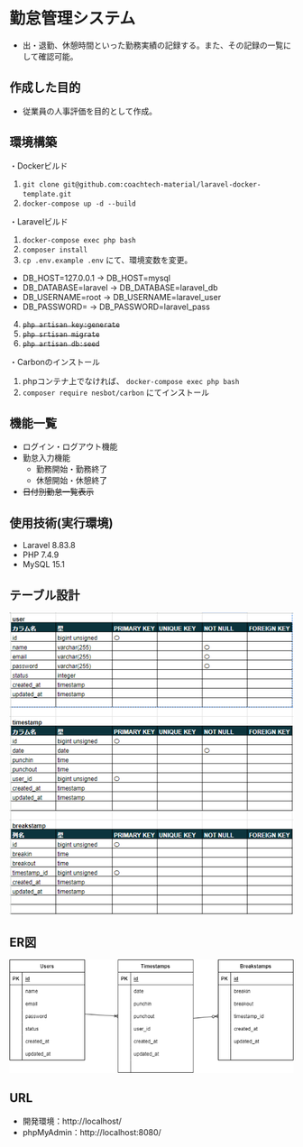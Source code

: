 # 勤怠管理システム
- 出・退勤、休憩時間といった勤務実績の記録する。また、その記録の一覧にして確認可能。

## 作成した目的
- 従業員の人事評価を目的として作成。

## 環境構築
・Dockerビルド 
1. `git clone git@github.com:coachtech-material/laravel-docker-template.git`
2. `docker-compose up -d --build`

・Laravelビルド
1. `docker-compose exec php bash`
2. `composer install`
3. `cp .env.example .env` にて、環境変数を変更。
- DB_HOST=127.0.0.1   ->  DB_HOST=mysql
- DB_DATABASE=laravel ->  DB_DATABASE=laravel_db
- DB_USERNAME=root    ->  DB_USERNAME=laravel_user
- DB_PASSWORD=        ->  DB_PASSWORD=laravel_pass
4. ~~`php artisan key:generate`~~
5. ~~`php srtisan migrate`~~
6. ~~`php artisan db:seed`~~

・Carbonのインストール
1. phpコンテナ上でなければ、 `docker-compose exec php bash`
2. `composer require nesbot/carbon` にてインストール

## 機能一覧
- ログイン・ログアウト機能
- 勤怠入力機能
  - 勤務開始・勤務終了
  - 休憩開始・休憩終了
- ~~日付別勤怠一覧表示~~

## 使用技術(実行環境)
- Laravel  8.83.8
- PHP 7.4.9
- MySQL 15.1

## テーブル設計
![ER_image](https://github.com/AgatsumaT/attendance-app/blob/main/table_detail.png)

## ER図
![ER_image](https://github.com/AgatsumaT/attendance-app/blob/main/index.png)

## URL
- 開発環境：http://localhost/
- phpMyAdmin：http://localhost:8080/